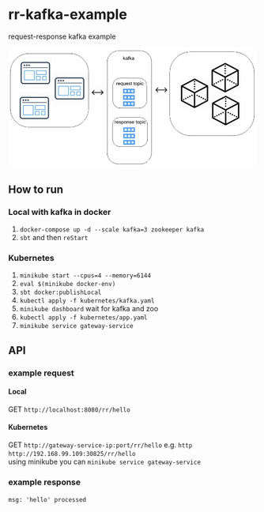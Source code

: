 # rr-kafka-example
request-response kafka example

![alt text](https://raw.githubusercontent.com/oen9/rr-kafka-example/main/img/rr.png "request-response")

## How to run

### Local with kafka in docker

1. `docker-compose up -d --scale kafka=3 zookeeper kafka`
1. `sbt` and then `reStart`

### Kubernetes

1. `minikube start --cpus=4 --memory=6144`
1. `eval $(minikube docker-env)`
1. `sbt docker:publishLocal`
1. `kubectl apply -f kubernetes/kafka.yaml`
1. `minikube dashboard` wait for kafka and zoo
1. `kubectl apply -f kubernetes/app.yaml`
1. `minikube service gateway-service`

## API

### example request

#### Local

GET `http://localhost:8080/rr/hello`

#### Kubernetes

GET `http://gateway-service-ip:port/rr/hello` e.g. `http http://192.168.99.109:30825/rr/hello`\
using minikube you can `minikube service gateway-service`

### example response

`msg: 'hello' processed`
